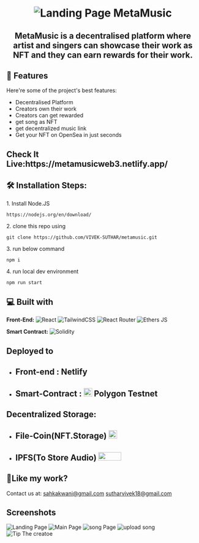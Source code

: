 <h1 align="center" id="title">
  
![Landing Page](https://ipfs.filebase.io/ipfs/QmT9cjxzQxkh9u9MT6YVoTdC2dQBhTnup3SmbPKMGF6krg)
  MetaMusic</h1>

<h2  align="center" id="description">MetaMusic is a decentralised platform where artist and singers can showcase their work as NFT and they can earn rewards for their work.</h2>

  
  
<h2>🧐 Features</h2>

Here're some of the project's best features:

*   Decentralised Platform
*   Creators own their work
*   Creators can get rewarded
*   get song as NFT
*   get decentralized music link
*   Get your NFT on OpenSea in just seconds



<h2>Check It Live:https://metamusicweb3.netlify.app/</h2>


<h2>🛠️ Installation Steps:</h2>

<p>1. Install Node.JS</p>

```
https://nodejs.org/en/download/
```

<p>2. clone this repo using</p>

```
git clone https://github.com/VIVEK-SUTHAR/metamusic.git
```

<p>3. run below command</p>

```
npm i
```

<p>4. run local dev environment</p>

```
npm run start 
```

  
  
<h2>💻 Built with</h2>


**Front-End:** 
![React](https://img.shields.io/badge/react-%2320232a.svg?style=for-the-badge&logo=react&logoColor=%2361DAFB)
![TailwindCSS](https://img.shields.io/badge/tailwindcss-%2338B2AC.svg?style=for-the-badge&logo=tailwind-css&logoColor=black)
![React Router](https://img.shields.io/badge/React_Router-CA4245?style=for-the-badge&logo=react-router&logoColor=white)
![Ethers JS](https://img.shields.io/badge/EthersJS-pink?style=for-the-badge&logo=javascript&logoColor=black)

**Smart Contract:** ![Solidity](https://img.shields.io/badge/solidity-%2338B2AC.svg?style=for-the-badge&logo=solidity&logoColor=black)

## Deployed to

- <h2>Front-end : Netlify </h2>

- <h2>Smart-Contract : <img src="https://cryptologos.cc/logos/polygon-matic-logo.svg?v=023" height="22" width="22"/> Polygon Testnet </h2>

## Decentralized Storage:

- <h2>File-Coin(NFT.Storage)  <img src="https://cryptologos.cc/logos/filecoin-fil-logo.svg?v=023" height="22" width="22"/></h2>

- <h2>IPFS(To Store Audio) <img src="https://imgs.search.brave.com/_56fvzrv5nSl8_oPJgQKOxAPLfwW_KKxYAmOUJts_I4/rs:fit:1200:512:1/g:ce/aHR0cHM6Ly9taXJv/Lm1lZGl1bS5jb20v/bWF4LzI1NjAvMSpv/NVEzNTAzcGxRUDEy/RnRWU24wblhRLnBu/Zw" height="22" width="60"/></h2>

<h2>💖Like my work?</h2>

Contact us at: sahkakwani@gmail.com sutharvivek18@gmail.com




## Screenshots

![Landing Page](https://ipfs.filebase.io/ipfs/QmVa4n4TUcA3XQRSnaA6kUSKfBL3hxHNP1nmbYGULwBe1J)
![Main Page](https://ipfs.filebase.io/ipfs/QmbpmZj7v6VLXwu8znSGrw7C1uNafiGL33GoRnkAapdQay)
![song Page](https://ipfs.filebase.io/ipfs/QmQFzFtHgfwnzAgaAGv219Y8bGUUQe3TxZagNbECFSwLFa)
![upload song](https://ipfs.filebase.io/ipfs/QmTZFM6pSoSzwM6EqSAYUGMXY73QiC6DiK7aBWbYMqoDuL)
![Tip The creatoe](https://ipfs.filebase.io/ipfs/QmT7XUE6hrcvG4h3Qxdm4TkJbKj5WXrzHayPHPg9CoaDZL)
